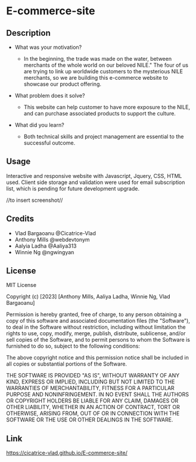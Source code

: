 # E-commerce-site

## Description

- What was your motivation?
    * In the beginning, the trade was made on the water, between merchants of the whole world on our beloved NILE." The four of us are trying to link up worldwide customers to the mysterious NILE merchants, so we are building this e-commerce website to showcase our product offering.

- What problem does it solve?
    * This website can help customer to have more exposure to the NILE, and can purchase associated products to support the culture.

- What did you learn?
    * Both technical skills and project management are essential to the successful outcome. 

## Usage

Interactive and responsive website with Javascript, Jquery, CSS, HTML used.
Client side storage and validation were used for email subscription list, which is pending for future development upgrade.

//to insert screenshot//

## Credits
 * Vlad Bargaoanu @Cicatrice-Vlad
 * Anthony Mills @webdevtonym
 * Aalyia Ladha @Aaliya313
 * Winnie Ng @ngwingyan

## License

MIT License

Copyright (c) [2023] [Anthony Mills, Aaliya Ladha, Winnie Ng, Vlad Bargaoanu]

Permission is hereby granted, free of charge, to any person obtaining a copy
of this software and associated documentation files (the "Software"), to deal
in the Software without restriction, including without limitation the rights
to use, copy, modify, merge, publish, distribute, sublicense, and/or sell
copies of the Software, and to permit persons to whom the Software is
furnished to do so, subject to the following conditions:

The above copyright notice and this permission notice shall be included in all
copies or substantial portions of the Software.

THE SOFTWARE IS PROVIDED "AS IS", WITHOUT WARRANTY OF ANY KIND, EXPRESS OR
IMPLIED, INCLUDING BUT NOT LIMITED TO THE WARRANTIES OF MERCHANTABILITY,
FITNESS FOR A PARTICULAR PURPOSE AND NONINFRINGEMENT. IN NO EVENT SHALL THE
AUTHORS OR COPYRIGHT HOLDERS BE LIABLE FOR ANY CLAIM, DAMAGES OR OTHER
LIABILITY, WHETHER IN AN ACTION OF CONTRACT, TORT OR OTHERWISE, ARISING FROM,
OUT OF OR IN CONNECTION WITH THE SOFTWARE OR THE USE OR OTHER DEALINGS IN THE
SOFTWARE.

## Link
https://cicatrice-vlad.github.io/E-commerce-site/

